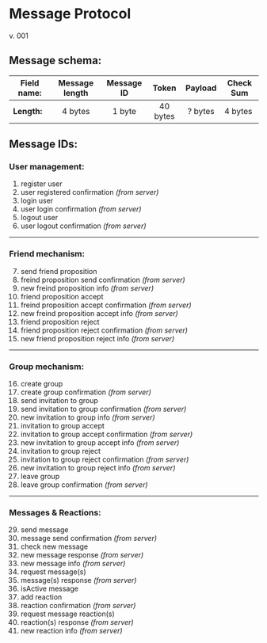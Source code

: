 # Message Protocol

v. 001

## Message schema:

| **Field name:** |  Message length | Message ID | Token | Payload | Check Sum |
|-----------------|:-------------:|:-------------:|:-------------:|:-------------:| ------------- |
| **Length:** | 4 bytes | 1 byte | 40 bytes | ? bytes | 4 bytes |

## Message IDs:

### User management:

1. register user
1. user registered confirmation *(from server)*
1. login user
1. user login confirmation *(from server)*
1. logout user
1. user logout confirmation *(from server)*

------------

### Friend mechanism:

7. send friend proposition
1. freind proposition send confirmation *(from server)*
1. new freind proposition info *(from server)*
1. friend proposition accept
1. freind proposition accept confirmation *(from server)*
1. new freind proposition accept info *(from server)*
1. friend proposition reject
1. friend proposition reject confirmation *(from server)*
1. new friend proposition reject info *(from server)*

------------

### Group mechanism:

16. create group
1. create group confirmation *(from server)*
1. send invitation to group
1. send invitation to group confirmation *(from server)*
1. new invitation to group info *(from server)*
1. invitation to group accept
1. invitation to group accept confirmation *(from server)*
1. new invitation to group accept info *(from server)*
1. invitation to group reject
1. invitation to group reject confirmation *(from server)*
1. new invitation to group reject info *(from server)*
1. leave group
1. leave group confirmation *(from server)*

------------

### Messages & Reactions:

29. send message
1. message send confirmation *(from server)*
1. check new message
1. new message response *(from server)*
1. new message info *(from server)*
1. request message(s)
1. message(s) response *(from server)*
1. isActive message
1. add reaction
1. reaction confirmation *(from server)*
1. request message reaction(s)
1. reaction(s) response *(from server)*
1. new reaction info *(from server)*